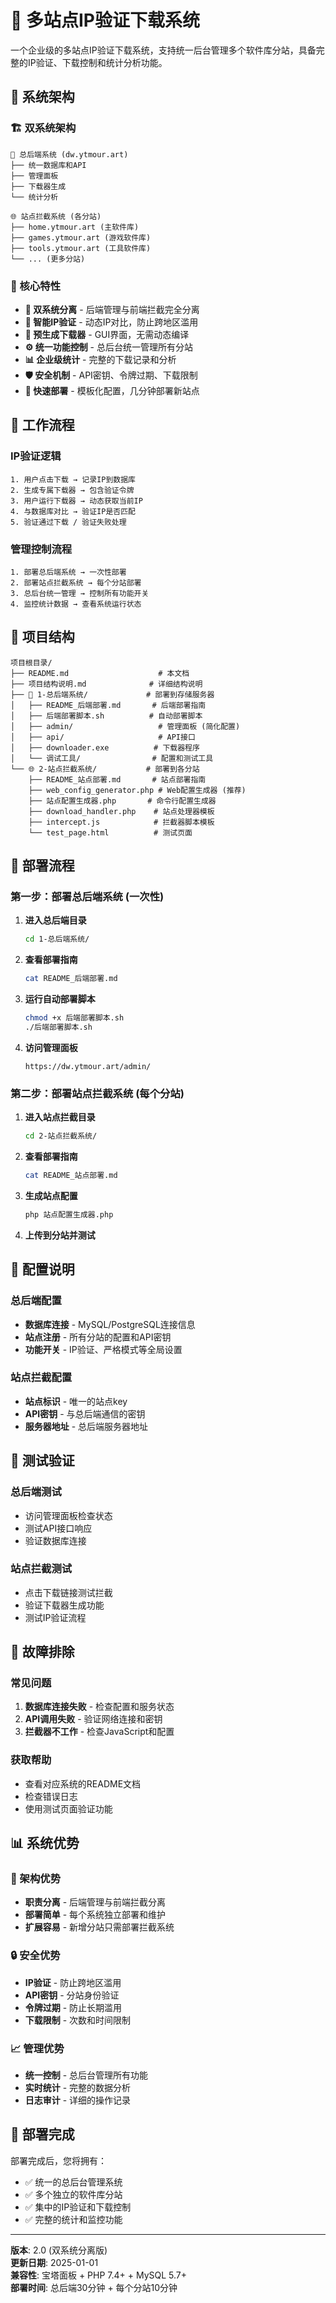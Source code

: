 # 🏢 多站点IP验证下载系统

一个企业级的多站点IP验证下载系统，支持统一后台管理多个软件库分站，具备完整的IP验证、下载控制和统计分析功能。

## 🎯 系统架构

### 🏗️ 双系统架构
```
🏢 总后端系统 (dw.ytmour.art)
├── 统一数据库和API
├── 管理面板
├── 下载器生成
└── 统计分析

🌐 站点拦截系统 (各分站)
├── home.ytmour.art (主软件库)
├── games.ytmour.art (游戏软件库)
├── tools.ytmour.art (工具软件库)
└── ... (更多分站)
```

### 🎯 核心特性

- **🏢 双系统分离** - 后端管理与前端拦截完全分离
- **🔐 智能IP验证** - 动态IP对比，防止跨地区滥用
- **🚀 预生成下载器** - GUI界面，无需动态编译
- **⚙️ 统一功能控制** - 总后台统一管理所有分站
- **📊 企业级统计** - 完整的下载记录和分析
- **🛡️ 安全机制** - API密钥、令牌过期、下载限制
- **📱 快速部署** - 模板化配置，几分钟部署新站点

## 🔄 工作流程

### IP验证逻辑
```
1. 用户点击下载 → 记录IP到数据库
2. 生成专属下载器 → 包含验证令牌
3. 用户运行下载器 → 动态获取当前IP
4. 与数据库对比 → 验证IP是否匹配
5. 验证通过下载 / 验证失败处理
```

### 管理控制流程
```
1. 部署总后端系统 → 一次性部署
2. 部署站点拦截系统 → 每个分站部署
3. 总后台统一管理 → 控制所有功能开关
4. 监控统计数据 → 查看系统运行状态
```

## 📁 项目结构

```
项目根目录/
├── README.md                    # 本文档
├── 项目结构说明.md              # 详细结构说明
├── 🏢 1-总后端系统/             # 部署到存储服务器
│   ├── README_后端部署.md       # 后端部署指南
│   ├── 后端部署脚本.sh          # 自动部署脚本
│   ├── admin/                   # 管理面板 (简化配置)
│   ├── api/                     # API接口
│   ├── downloader.exe          # 下载器程序
│   └── 调试工具/                # 配置和测试工具
└── 🌐 2-站点拦截系统/           # 部署到各分站
    ├── README_站点部署.md       # 站点部署指南
    ├── web_config_generator.php # Web配置生成器 (推荐)
    ├── 站点配置生成器.php       # 命令行配置生成器
    ├── download_handler.php    # 站点处理器模板
    ├── intercept.js            # 拦截器脚本模板
    └── test_page.html          # 测试页面
```

## 🚀 部署流程

### 第一步：部署总后端系统 (一次性)

1. **进入总后端目录**
   ```bash
   cd 1-总后端系统/
   ```

2. **查看部署指南**
   ```bash
   cat README_后端部署.md
   ```

3. **运行自动部署脚本**
   ```bash
   chmod +x 后端部署脚本.sh
   ./后端部署脚本.sh
   ```

4. **访问管理面板**
   ```
   https://dw.ytmour.art/admin/
   ```

### 第二步：部署站点拦截系统 (每个分站)

1. **进入站点拦截目录**
   ```bash
   cd 2-站点拦截系统/
   ```

2. **查看部署指南**
   ```bash
   cat README_站点部署.md
   ```

3. **生成站点配置**
   ```bash
   php 站点配置生成器.php
   ```

4. **上传到分站并测试**

## 🔧 配置说明

### 总后端配置
- **数据库连接** - MySQL/PostgreSQL连接信息
- **站点注册** - 所有分站的配置和API密钥
- **功能开关** - IP验证、严格模式等全局设置

### 站点拦截配置
- **站点标识** - 唯一的站点key
- **API密钥** - 与总后端通信的密钥
- **服务器地址** - 总后端服务器地址

## 🧪 测试验证

### 总后端测试
- 访问管理面板检查状态
- 测试API接口响应
- 验证数据库连接

### 站点拦截测试
- 点击下载链接测试拦截
- 验证下载器生成功能
- 测试IP验证流程

## 🚨 故障排除

### 常见问题
1. **数据库连接失败** - 检查配置和服务状态
2. **API调用失败** - 验证网络连接和密钥
3. **拦截器不工作** - 检查JavaScript和配置

### 获取帮助
- 查看对应系统的README文档
- 检查错误日志
- 使用测试页面验证功能

## 📊 系统优势

### 🎯 架构优势
- **职责分离** - 后端管理与前端拦截分离
- **部署简单** - 每个系统独立部署和维护
- **扩展容易** - 新增分站只需部署拦截系统

### 🔒 安全优势
- **IP验证** - 防止跨地区滥用
- **API密钥** - 分站身份验证
- **令牌过期** - 防止长期滥用
- **下载限制** - 次数和时间限制

### 📈 管理优势
- **统一控制** - 总后台管理所有功能
- **实时统计** - 完整的数据分析
- **日志审计** - 详细的操作记录

## 🎉 部署完成

部署完成后，您将拥有：
- ✅ 统一的总后台管理系统
- ✅ 多个独立的软件库分站
- ✅ 集中的IP验证和下载控制
- ✅ 完整的统计和监控功能

---

**版本**: 2.0 (双系统分离版)  
**更新日期**: 2025-01-01  
**兼容性**: 宝塔面板 + PHP 7.4+ + MySQL 5.7+  
**部署时间**: 总后端30分钟 + 每个分站10分钟
